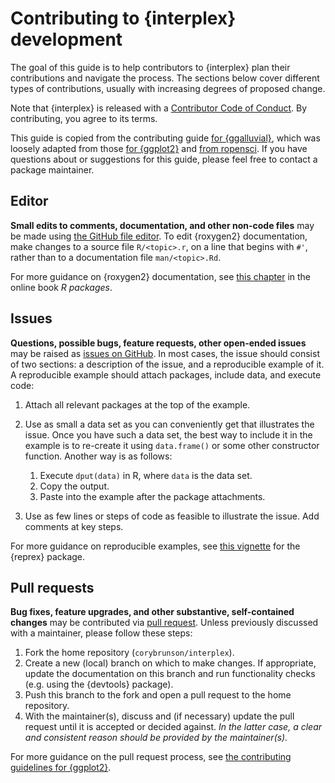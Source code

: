 # Contributing to {interplex} development

The goal of this guide is to help contributors to {interplex} plan their contributions and navigate the process. The sections below cover different types of contributions, usually with increasing degrees of proposed change.

Note that {interplex} is released with a [Contributor Code of Conduct](CODE_OF_CONDUCT.md). By contributing, you agree to its terms.

This guide is copied from the contributing guide [for {ggalluvial}](https://github.com/corybrunson/ggalluvial/blob/main/CONTRIBUTING.md), which was loosely adapted from those [for {ggplot2}](https://github.com/tidyverse/ggplot2/blob/main/CONTRIBUTING.md) and [from ropensci](https://github.com/ropensci/dotgithubfiles/blob/main/dotgithub/CONTRIBUTING.md).
If you have questions about or suggestions for this guide, please feel free to contact a package maintainer.

## Editor

**Small edits to comments, documentation, and other non-code files** may be made using [the GitHub file editor](https://help.github.com/en/github/managing-files-in-a-repository/editing-files-in-your-repository). To edit {roxygen2} documentation, make changes to a source file `R/<topic>.r`, on a line that begins with `#'`, rather than to a documentation file `man/<topic>.Rd`.

For more guidance on {roxygen2} documentation, see [this chapter](http://r-pkgs.had.co.nz/man.html) in the online book _R packages_.

## Issues

**Questions, possible bugs, feature requests, other open-ended issues** may be raised as [issues on GitHub](https://help.github.com/en/github/managing-your-work-on-github/creating-an-issue). In most cases, the issue should consist of two sections: a description of the issue, and a reproducible example of it. A reproducible example should attach packages, include data, and execute code:

1. Attach all relevant packages at the top of the example.
2. Use as small a data set as you can conveniently get that illustrates the issue. Once you have such a data set, the best way to include it in the example is to re-create it using `data.frame()` or some other constructor function. Another way is as follows:

    1. Execute `dput(data)` in R, where `data` is the data set.
    2. Copy the output.
    3. Paste into the example after the package attachments.

3. Use as few lines or steps of code as feasible to illustrate the issue. Add comments at key steps.

For more guidance on reproducible examples, see [this vignette](https://reprex.tidyverse.org/articles/reprex-dos-and-donts.html) for the {reprex} package.

## Pull requests

**Bug fixes, feature upgrades, and other substantive, self-contained changes** may be contributed via [pull request](https://help.github.com/en/github/collaborating-with-issues-and-pull-requests/about-pull-requests). Unless previously discussed with a maintainer, please follow these steps:

1. Fork the home repository (`corybrunson/interplex`).
2. Create a new (local) branch on which to make changes. If appropriate, update the documentation on this branch and run functionality checks (e.g. using the {devtools} package).
3. Push this branch to the fork and open a pull request to the home repository.
4. With the maintainer(s), discuss and (if necessary) update the pull request until it is accepted or decided against. _In the latter case, a clear and consistent reason should be provided by the maintainer(s)._

For more guidance on the pull request process, see [the contributing guidelines for {ggplot2}](https://github.com/tidyverse/ggplot2/blob/main/CONTRIBUTING.md).
